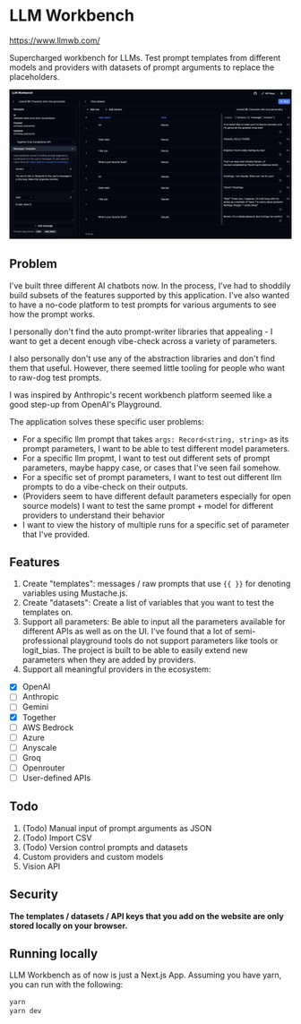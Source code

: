 # LLM Workbench

https://www.llmwb.com/

Supercharged workbench for LLMs. Test prompt templates from different models and providers with datasets of prompt arguments to replace the placeholders.

![Screenshot](docs/llmwb-main.png)

## Problem

I've built three different AI chatbots now. In the process, I've had to shoddily build subsets of the features supported by this application. I've also wanted to have a no-code platform to test prompts for various arguments to see how the prompt works.

I personally don't find the auto prompt-writer libraries that appealing - I want to get a decent enough vibe-check across a variety of parameters.

I also personally don't use any of the abstraction libraries and don't find them that useful. However, there seemed little tooling for people who want to raw-dog test prompts.

I was inspired by Anthropic's recent workbench platform seemed like a good step-up from OpenAI's Playground.

The application solves these specific user problems:

- For a specific llm prompt that takes `args: Record<string, string>` as its prompt parameters, I want to be able to test different model parameters.
- For a specific llm propmt, I want to test out different sets of prompt parameters, maybe happy case, or cases that I've seen fail somehow.
- For a specific set of prompt parameters, I want to test out different llm prompts to do a vibe-check on their outputs.
- (Providers seem to have different default parameters especially for open source models) I want to test the same prompt + model for different providers to understand their behavior
- I want to view the history of multiple runs for a specific set of parameter that I've provided. 

## Features

1. Create "templates": messages / raw prompts that use `{{ }}` for denoting variables using Mustache.js.
2. Create "datasets": Create a list of variables that you want to test the templates on.
3. Support all parameters: Be able to input all the parameters available for different APIs as well as on the UI. I've found that a lot of semi-professional playground tools do not support parameters like tools or logit_bias. The project is built to be able to easily extend new parameters when they are added by providers.
4. Support all meaningful providers in the ecosystem:

- [x] OpenAI
- [ ] Anthropic
- [ ] Gemini
- [x] Together
- [ ] AWS Bedrock
- [ ] Azure
- [ ] Anyscale
- [ ] Groq
- [ ] Openrouter
- [ ] User-defined APIs

## Todo
1. (Todo) Manual input of prompt arguments as JSON
2. (Todo) Import CSV 
3. (Todo) Version control prompts and datasets
4. Custom providers and custom models 
5. Vision API 

## Security
**The templates / datasets / API keys that you add on the website are only stored locally on your browser.**


## Running locally

LLM Workbench as of now is just a Next.js App. Assuming you have yarn, you can run with the following:

```
yarn
yarn dev
```
